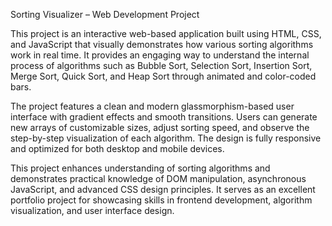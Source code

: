 
Sorting Visualizer – Web Development Project

This project is an interactive web-based application built using HTML, CSS, and JavaScript that visually demonstrates how various sorting algorithms work in real time. It provides an engaging way to understand the internal process of algorithms such as Bubble Sort, Selection Sort, Insertion Sort, Merge Sort, Quick Sort, and Heap Sort through animated and color-coded bars.

The project features a clean and modern glassmorphism-based user interface with gradient effects and smooth transitions. Users can generate new arrays of customizable sizes, adjust sorting speed, and observe the step-by-step visualization of each algorithm. The design is fully responsive and optimized for both desktop and mobile devices.

This project enhances understanding of sorting algorithms and demonstrates practical knowledge of DOM manipulation, asynchronous JavaScript, and advanced CSS design principles. It serves as an excellent portfolio project for showcasing skills in frontend development, algorithm visualization, and user interface design.
